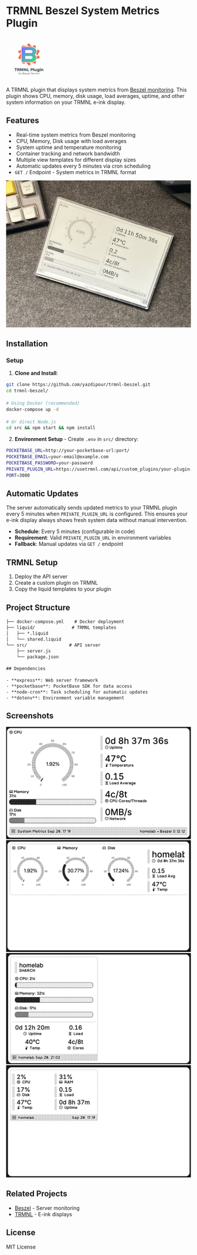 # TRMNL Beszel System Metrics Plugin

<img src="./assets/logo.png" width="120" height="120" alt="logo">

A TRMNL plugin that displays system metrics from [Beszel monitoring](https://github.com/henrygd/beszel). This plugin shows CPU, memory, disk usage, load averages, uptime, and other system information on your TRMNL e-ink display.

## Features

- ️ Real-time system metrics from Beszel monitoring
- ️ CPU, Memory, Disk usage with load averages
- ️ System uptime and temperature monitoring
- ️ Container tracking and network bandwidth
- ️ Multiple view templates for different display sizes
- ️ Automatic updates every 5 minutes via cron scheduling
- `GET /` Endpoint - System metrics in TRMNL format

![trmnl-beszel](./assets/shot.jpeg)

## Installation

### Setup

1. **Clone and Install**:
  ```bash
  git clone https://github.com/yazdipour/trmnl-beszel.git
  cd trmnl-beszel/

  # Using Docker (recommended)
  docker-compose up -d

  # Or direct Node.js
  cd src && npm start && npm install
  ```

2. **Environment Setup** - Create `.env` in `src/` directory:
  ```bash
  POCKETBASE_URL=http://your-pocketbase-url:port/
  POCKETBASE_EMAIL=your-email@example.com
  POCKETBASE_PASSWORD=your-password
  PRIVATE_PLUGIN_URL=https://usetrmnl.com/api/custom_plugins/your-plugin-id
  PORT=3000
  ```

## Automatic Updates

The server automatically sends updated metrics to your TRMNL plugin every 5 minutes when `PRIVATE_PLUGIN_URL` is configured. This ensures your e-ink display always shows fresh system data without manual intervention.

- **Schedule**: Every 5 minutes (configurable in code)
- **Requirement**: Valid `PRIVATE_PLUGIN_URL` in environment variables
- **Fallback**: Manual updates via `GET /` endpoint

## TRMNL Setup
1. Deploy the API server
2. Create a custom plugin on TRMNL
3. Copy the liquid templates to your plugin

## Project Structure

```
├── docker-compose.yml    # Docker deployment
├── liquid/              # TRMNL templates
│   ├── *.liquid
│   └── shared.liquid
└── src/                # API server
    ├── server.js
    └── package.json

## Dependencies

- **express**: Web server framework
- **pocketbase**: PocketBase SDK for data access
- **node-cron**: Task scheduling for automatic updates
- **dotenv**: Environment variable management
```

## Screenshots

![screenshot1](./assets/full.jpeg)
![screenshot2](./assets/half_horizontal.jpeg)
![screenshot3](./assets/half_vertical.jpeg)
![screenshot4](./assets/quadrant.jpeg)

## Related Projects

- [Beszel](https://github.com/henrygd/beszel) - Server monitoring
- [TRMNL](https://usetrmnl.com/) - E-ink displays

## License

MIT License
